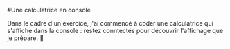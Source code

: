 #Une calculatrice en console 

Dans le cadre d'un exercice, j'ai commencé à coder une calculatrice qui s'affiche dans la console : restez conntectés pour découvrir l'affichage que je prépare. 🕺
